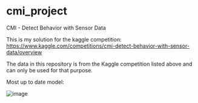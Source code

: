 # cmi_project
CMI - Detect Behavior with Sensor Data

This is my solution for the kaggle competition: https://www.kaggle.com/competitions/cmi-detect-behavior-with-sensor-data/overview

The data in this repository is from the Kaggle competition listed above and can only be used for that purpose.


Most up to date model:

![image](https://github.com/user-attachments/assets/3bf50bd2-de8e-4e3e-9d60-3457c4a0ac9a)

